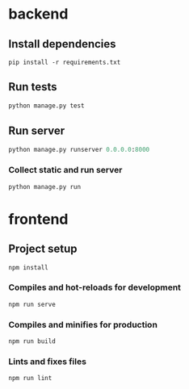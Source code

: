 # backend
## Install dependencies
```
pip install -r requirements.txt
```
## Run tests
```python
python manage.py test
```

## Run server
```python
python manage.py runserver 0.0.0.0:8000
```

### Collect static and run server
```python
python manage.py run
```

# frontend

## Project setup
```
npm install
```

### Compiles and hot-reloads for development
```
npm run serve
```

### Compiles and minifies for production
```
npm run build
```

### Lints and fixes files
```
npm run lint
```
